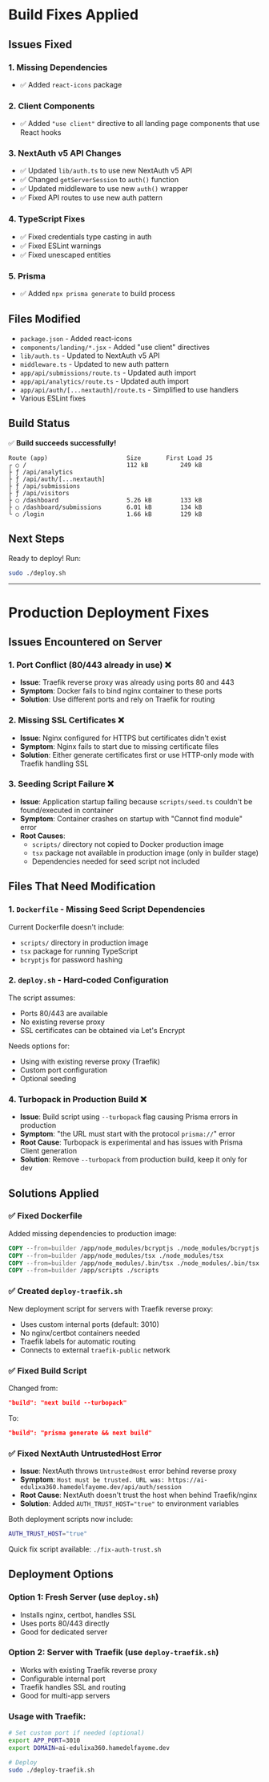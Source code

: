 # Build Fixes Applied

## Issues Fixed

### 1. Missing Dependencies
- ✅ Added `react-icons` package

### 2. Client Components
- ✅ Added `"use client"` directive to all landing page components that use React hooks

### 3. NextAuth v5 API Changes
- ✅ Updated `lib/auth.ts` to use new NextAuth v5 API
- ✅ Changed `getServerSession` to `auth()` function
- ✅ Updated middleware to use new `auth()` wrapper
- ✅ Fixed API routes to use new auth pattern

### 4. TypeScript Fixes
- ✅ Fixed credentials type casting in auth
- ✅ Fixed ESLint warnings
- ✅ Fixed unescaped entities

### 5. Prisma
- ✅ Added `npx prisma generate` to build process

## Files Modified

- `package.json` - Added react-icons
- `components/landing/*.jsx` - Added "use client" directives
- `lib/auth.ts` - Updated to NextAuth v5 API
- `middleware.ts` - Updated to new auth pattern
- `app/api/submissions/route.ts` - Updated auth import
- `app/api/analytics/route.ts` - Updated auth import
- `app/api/auth/[...nextauth]/route.ts` - Simplified to use handlers
- Various ESLint fixes

## Build Status

✅ **Build succeeds successfully!**

```
Route (app)                      Size       First Load JS
┌ ○ /                            112 kB         249 kB
├ ƒ /api/analytics
├ ƒ /api/auth/[...nextauth]
├ ƒ /api/submissions
├ ƒ /api/visitors
├ ○ /dashboard                   5.26 kB        133 kB
├ ○ /dashboard/submissions       6.01 kB        134 kB
└ ○ /login                       1.66 kB        129 kB
```

## Next Steps

Ready to deploy! Run:
```bash
sudo ./deploy.sh
```

---

# Production Deployment Fixes

## Issues Encountered on Server

### 1. Port Conflict (80/443 already in use) ❌
- **Issue**: Traefik reverse proxy was already using ports 80 and 443
- **Symptom**: Docker fails to bind nginx container to these ports
- **Solution**: Use different ports and rely on Traefik for routing

### 2. Missing SSL Certificates ❌
- **Issue**: Nginx configured for HTTPS but certificates didn't exist
- **Symptom**: Nginx fails to start due to missing certificate files
- **Solution**: Either generate certificates first or use HTTP-only mode with Traefik handling SSL

### 3. Seeding Script Failure ❌
- **Issue**: Application startup failing because `scripts/seed.ts` couldn't be found/executed in container
- **Symptom**: Container crashes on startup with "Cannot find module" error
- **Root Causes**:
  - `scripts/` directory not copied to Docker production image
  - `tsx` package not available in production image (only in builder stage)
  - Dependencies needed for seed script not included

## Files That Need Modification

### 1. `Dockerfile` - Missing Seed Script Dependencies
Current Dockerfile doesn't include:
- `scripts/` directory in production image
- `tsx` package for running TypeScript
- `bcryptjs` for password hashing

### 2. `deploy.sh` - Hard-coded Configuration
The script assumes:
- Ports 80/443 are available
- No existing reverse proxy
- SSL certificates can be obtained via Let's Encrypt

Needs options for:
- Using with existing reverse proxy (Traefik)
- Custom port configuration
- Optional seeding

### 4. Turbopack in Production Build ❌
- **Issue**: Build script using `--turbopack` flag causing Prisma errors in production
- **Symptom**: "the URL must start with the protocol `prisma://`" error
- **Root Cause**: Turbopack is experimental and has issues with Prisma Client generation
- **Solution**: Remove `--turbopack` from production build, keep it only for dev

## Solutions Applied

### ✅ Fixed Dockerfile
Added missing dependencies to production image:
```dockerfile
COPY --from=builder /app/node_modules/bcryptjs ./node_modules/bcryptjs
COPY --from=builder /app/node_modules/tsx ./node_modules/tsx
COPY --from=builder /app/node_modules/.bin/tsx ./node_modules/.bin/tsx
COPY --from=builder /app/scripts ./scripts
```

### ✅ Created `deploy-traefik.sh`
New deployment script for servers with Traefik reverse proxy:
- Uses custom internal ports (default: 3010)
- No nginx/certbot containers needed
- Traefik labels for automatic routing
- Connects to external `traefik-public` network

### ✅ Fixed Build Script
Changed from:
```json
"build": "next build --turbopack"
```
To:
```json
"build": "prisma generate && next build"
```

### ✅ Fixed NextAuth UntrustedHost Error
- **Issue**: NextAuth throws `UntrustedHost` error behind reverse proxy
- **Symptom**: `Host must be trusted. URL was: https://ai-edulixa360.hamedelfayome.dev/api/auth/session`
- **Root Cause**: NextAuth doesn't trust the host when behind Traefik/nginx
- **Solution**: Added `AUTH_TRUST_HOST="true"` to environment variables

Both deployment scripts now include:
```bash
AUTH_TRUST_HOST="true"
```

Quick fix script available: `./fix-auth-trust.sh`

## Deployment Options

### Option 1: Fresh Server (use `deploy.sh`)
- Installs nginx, certbot, handles SSL
- Uses ports 80/443 directly
- Good for dedicated server

### Option 2: Server with Traefik (use `deploy-traefik.sh`)
- Works with existing Traefik reverse proxy
- Configurable internal port
- Traefik handles SSL and routing
- Good for multi-app servers

### Usage with Traefik:
```bash
# Set custom port if needed (optional)
export APP_PORT=3010
export DOMAIN=ai-edulixa360.hamedelfayome.dev

# Deploy
sudo ./deploy-traefik.sh
```
